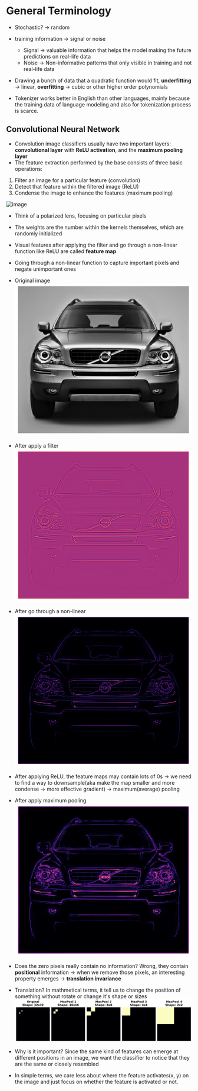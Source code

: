 # General Terminology

- Stochastic? -> random
- training information -> signal or noise
  - Signal -> valuable information that helps the model making the future predictions on real-life data
  - Noise -> Non-informative patterns that only visible in training and not real-life data
- Drawing a bunch of data that a quadratic function would fit, **underfitting** -> linear, **overfitting** -> cubic or other higher order polynomials

- Tokenizer works better in English than other languages, mainly because the training data of language modeling and also for tokenization process is scarce.

## Convolutional Neural Network

- Convolution image classifiers usually have two important layers: **convolutional layer** with **ReLU activation**, and the **maximum pooling** **layer**
- The feature extraction performed by the base consists of three basic operations:

1. Filter an image for a particular feature (convolution)
2. Detect that feature within the filtered image (ReLU)
3. Condense the image to enhance the features (maximum pooling)

![image](https://storage.googleapis.com/kaggle-media/learn/images/j3lk26U.png)

- Think of a polarized lens, focusing on particular pixels
- The weights are the number within the kernels themselves, which are randomly initialized
- Visual features after applying the filter and go through a non-linear function like ReLU are called **feature map**
- Going through a non-linear function to capture important pixels and negate unimportant ones

- Original image ![Original Image](images/original_image.png)
- After apply a filter ![Filtered Image](images/after_apply_filter.png)
- After go through a non-linear ![Image](images/after_non_linear.png)

- After applying ReLU, the feature maps may contain lots of 0s -> we need to find a way to downsample(aka make the map smaller and more condense -> more effective gradient) -> maximum(average) pooling
- After apply maximum pooling ![Image](images/after_pooling.png)
- Does the zero pixels really contain no information? Wrong, they contain **positional** information -> when we remove those pixels, an interesting property emerges -> **translation invariance**
- Translation? In mathmetical terms, it tell us to change the position of something without rotate or change it's shape or sizes ![Image](images/translation_invariance.png)
- Why is it important? Since the same kind of features can emerge at different positions in an image, we want the classifier to notice that they are the same or closely resembled
- In simple terms, we care less about where the feature activates(x, y) on the image and just focus on whether the feature is activated or not.